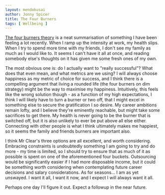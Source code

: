 ```yaml
---
layout: mendokusai
author: Jonny Spicer
title: The Four Burners
tags: [ Wellbeing ]
---
```

[The four burners theory](https://jamesclear.com/four-burners-theory) is a neat summarisation of something I have been feeling a lot recently. When I ramp up the intensity at work, 
my health slips. When I try to spend more time with my friends, I don't see my family as much as I would like to. It seems I can't have it all at once, and reading somebody else's 
thoughts on it has given me some fresh ones of my own.

The most obvious one is: do I actually want to "really successful"? What does that even mean, and what metrics are we using? I will always choose happiness as my metric of choice 
for success, and I think there is a compelling argument that living a rounded life (the four burners on dim strategy) might be the way to maximise my happiness. Intuitively, this 
feels like the wrong solution though - as a function of my high expectations, I think I will likely have to turn a burner or two off, that I might excel in something else to secure 
the gratification I so desire. My career ambitions remain lofty, and I believe they're eminently reachable, but might take some sacrifices to get there. My health is never going to be 
the burner that is switched off, but it is also unlikely to ever be put above all else either. Connecting with other people is what I think ultimately makes me happiest, so it seems 
the family and friends burners are important also. 

I think Mr Clear's three options are all excellent, and worth considering. Embracing constraints is undoubtedly something I am going to try and do more - my time is limited, so I should 
try to ensure that as much of it as possible is spent on one of the aforementioned four buckets. Outsourcing would be significantly easier if I had more disposable income, but it could 
be something worth considering when contemplating future career decisions and salary considerations. As for seasons... I am as yet unswayed. I want it all, I want it now, and I expect 
I will always want it all.

Perhaps one day I'll figure it out. Expect a followup in the near future.